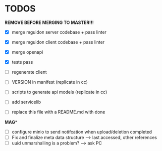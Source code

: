 # TODOS

**REMOVE BEFORE MERGING TO MASTER!!!**

- [x] merge mguidon server codebase + pass linter
- [x] merge mguidon client codebase + pass linter
- [x] merge openapi
- [x] tests pass
- [ ] regenerate client
- [ ] VERSION in manifest (replicate in cc)
- [ ] scripts to generate api models (replicate in cc)
- [ ] add servicelib
- [ ] replace this file with a README.md with done


**MAG***

- [ ] configure minio to send notifcation when upload/deletion completed
- [ ] Fix and finalize meta data structure --> last accessed, other references
- [ ] uuid unmarshalling is a problem? --> ask PC
